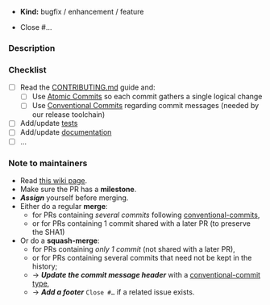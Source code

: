 * **Kind:** bugfix / enhancement / feature

<!-- For a bug fix, make sure the bug was already reported in an issue. -->

* Close #…

### Description

<!-- Please recap the motivation and/or implementation choices for this change. -->

### Checklist

<!-- You can remove all the check-boxes that are not applicable. -->

* [ ] Read the [CONTRIBUTING.md](https://github.com/ocaml-sf/learn-ocaml/blob/master/CONTRIBUTING.md) guide and:
  * [ ] Use [Atomic Commits](https://github.com/ocaml-sf/learn-ocaml/blob/master/CONTRIBUTING.md#atomic-commits) so each commit gathers a single logical change
  * [ ] Use [Conventional Commits](https://github.com/ocaml-sf/learn-ocaml/blob/master/CONTRIBUTING.md#conventional-commits) regarding commit messages (needed by our release toolchain)
* [ ] Add/update [tests](https://github.com/ocaml-sf/learn-ocaml/tree/master/tests#readme)
  <!-- if the change impacts the grading feature. -->
* [ ] Add/update [documentation](https://github.com/ocaml-sf/learn-ocaml/tree/master/docs)
  <!-- if there are some user-facing changes. -->
* [ ] …
  <!-- you can add more items to summarize what remains to do. -->

<!-- You can leave this note below as a reminder for maintainers: -->
### Note to maintainers

* Read [this wiki page](https://github.com/ocaml-sf/learn-ocaml/wiki/Checklist-for-testing-and-merging-a-PR).
* Make sure the PR has a **milestone**.
* ***Assign*** yourself before merging.
* Either do a regular **merge**:
  * for PRs containing *several commits* following [conventional-commits](https://github.com/ocaml-sf/learn-ocaml/blob/master/CONTRIBUTING.md#conventional-commits),
  * or for PRs containing 1 commit shared with a later PR (to preserve the SHA1)
* Or do a **squash-merge**:
  * for PRs containing *only 1 commit* (not shared with a later PR),
  * or for PRs containing several commits that need not be kept in the history;
  * → ***Update the commit message header*** with a [conventional-commit type](https://github.com/ocaml-sf/learn-ocaml/blob/master/CONTRIBUTING.md#conventional-commits-examples),
  * → ***Add a footer*** `Close #…` if a related issue exists.
